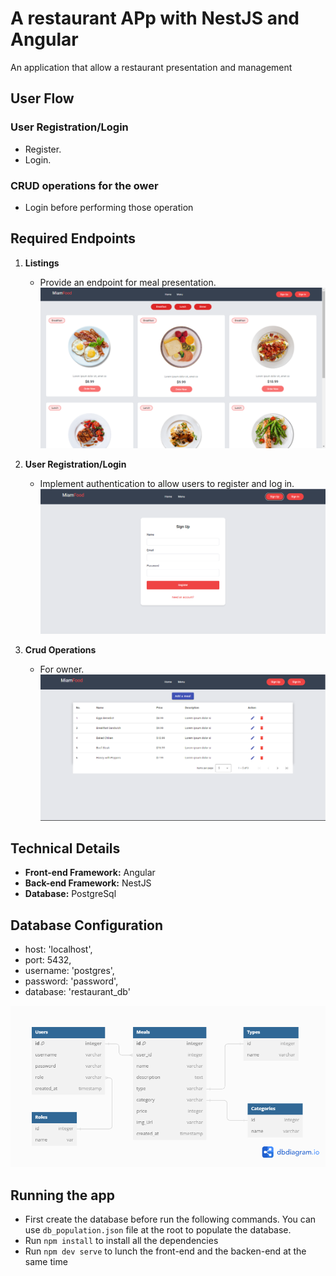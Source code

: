 # A restaurant APp with NestJS and Angular

An application that allow a restaurant presentation and management

## User Flow

### User Registration/Login
- Register.
- Login.

### CRUD operations for the ower
- Login before performing those operation

## Required Endpoints

1. **Listings**
   - Provide an endpoint for meal presentation.
   ![](./presentation_images/meal_listing.png)
  
2. **User Registration/Login**
   - Implement authentication to allow users to register and log in.
    ![](./presentation_images/signup_page.png)
3. **Crud Operations**
   - For owner.
	![](./presentation_images/add_delete.png)



## Technical Details
- **Front-end Framework:** Angular
- **Back-end Framework:** NestJS
- **Database:** PostgreSql


## Database Configuration
- host: 'localhost',
- port: 5432,
- username: 'postgres',
- password: 'password',
- database: 'restaurant_db' 

![](./presentation_images/restaurant_db.png)


## Running the app 
- First create the database before run the following commands. You can use `db_population.json` file at the root to populate the database.
- Run `npm install` to install all the dependencies
- Run `npm dev serve` to lunch the front-end and the backen-end at the same time

